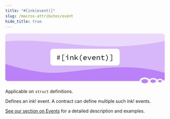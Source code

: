 ```yaml
---
title: "#[ink(event)]"
slug: /macros-attributes/event
hide_title: true
---
```


![Text/event Title Picture](/img/title/text/event.svg)

Applicable on `struct` definitions.

Defines an ink! event. A contract can define multiple such ink! events.

[See our section on Events](../basics/events.md) for a detailed description and examples.
